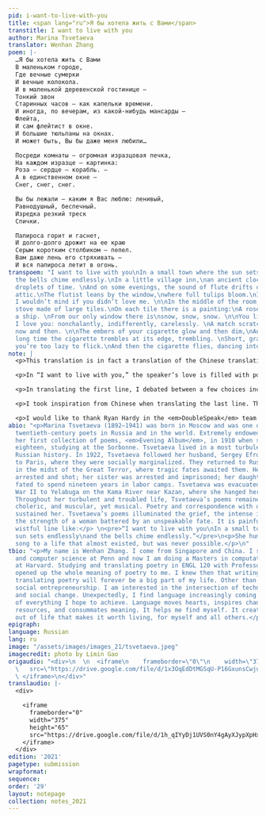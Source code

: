 ```yaml
---
pid: i-want-to-live-with-you
title: <span lang="ru">Я бы хотела жить с Вами</span>
transtitle: I want to live with you
author: Marina Tsvetaeva
translator: Wenhan Zhang
poem: |-
  …Я бы хотела жить с Вами
  В маленьком городе,
  Где вечные сумерки
  И вечные колокола.
  И в маленькой деревенской гостинице —
  Тонкий звон
  Старинных часов — как капельки времени.
  И иногда, по вечерам, из какой-нибудь мансарды —
  Флейта,
  И сам флейтист в окне.
  И большие тюльпаны на окнах.
  И может быть, Вы бы даже меня любили…

  Посреди комнаты — огромная изразцовая печка,
  На каждом изразце — картинка:
  Роза — сердце — корабль. —
  А в единственном окне —
  Снег, снег, снег.

  Вы бы лежали — каким я Вас люблю: ленивый,
  Равнодушный, беспечный.
  Изредка резкий треск
  Спички.

  Папироса горит и гаснет,
  И долго-долго дрожит на ее краю
  Серым коротким столбиком — пепел.
  Вам даже лень его стряхивать —
  И вся папироса летит в огонь.
transpoem: "I want to live with you\nIn a small town where the sun sets endlessly\nand
  the bells chime endlessly.\nIn a little village inn,\nan ancient clock counts delicately,\nthe
  droplets of time. \nAnd on some evenings, the sound of flute drifts down from the
  attic.\nThe flutist leans by the window,\nwhere full tulips bloom.\nIn that moment,
  I wouldn’t mind if you didn’t love me. \n\nIn the middle of the room, there is a
  stove made of large tiles.\nOn each tile there is a painting:\nA rose, a heart,
  a ship. \nFrom our only window there is\nsnow, snow, snow. \n\nYou lie just as how
  I love you: nonchalantly, indifferently, carelessly. \nA match scratches the silence
  now and then. \n\nThe embers of your cigarette glow and then dim,\nAnd for a long,
  long time the cigarette trembles at its edge, trembling. \nShort, gray, white ashes,\nthat
  you’re too lazy to flick.\nAnd then the cigarette flies, dancing into the fire."
note: |
  <p>This translation is in fact a translation of the Chinese translation of the original Russian poem. I innovate as such because through the brief and delicate Chinese language, a kind of powerful yet wistful voice emerges from Tsvetaeva’s poems that I did not discern in the English versions. Like I wrote in the essay “The New Flowers of Language,” meanings are often consummated in other languages that the poet did not even know about. Through Chinese, I saw how powerfully and distinctly Tsvetaeva loved and I fell in love with that.</p>

  <p>In “I want to live with you,” the speaker’s love is filled with power and agency, as well as vulnerability and longing. She is not a devoted Petrarchan lover who withers in unrequited love, but a brave warrior who aspires to love. She loves him because she loves life, she loves love and she loves herself. “In that moment, I wouldn’t mind if you didn’t love me.“ is so wonderfully transient, nonchalant, and wistful.</p>

  <p>In translating the first line, I debated between a few choices including “I’d like to live with you,” “I want to spend my life with you” and “I want to live with you.” I chose the last for a childlike yet noncommittal insistence. The first line is the essence and the premise of the whole poem. The speaker loves him and makes a life out of this love, but ultimately, her love rests on her choice and not on his choice. She wants to live in that small town with love, instead of live anywhere else with him.</p>

  <p>I took inspiration from Chinese when translating the last line. There is a phrase in Chinese that translates as “flying moth dashes into the fire,” describing the dogged and death-seeking pursuit of an ideal. In my translation, I added the “dancing” imagery in “the cigarette flies, dancing into the fire,” imbuing the cigarette with life and agency. The cigarette is also a metaphor for the speaker, who knocks her fragile self against life and love, passionately and nonchalantly. Love means everything in the world, or nothing at all.</p>

  <p>I would like to thank Ryan Hardy in the <em>DoubleSpeak</em> team for illuminating features of Russian that really helped in my revision of the translation.</p>
abio: "<p>Marina Tsvetaeva (1892–1941) was born in Moscow and was one of the best
  twentieth-century poets in Russia and in the world. Extremely endowed, she published
  her first collection of poems, <em>Evening Album</em>, in 1910 when she was just
  eighteen, studying at the Sorbonne. Tsvetaeva lived in a most turbulent time in
  Russian history. In 1922, Tsvetaeva followed her husband, Sergey Efron, and emigrated
  to Paris, where they were socially marginalized. They returned to Russia in 1937
  in the midst of the Great Terror, where tragic fates awaited them. Her husband was
  arrested and shot; her sister was arrested and imprisoned; her daughter was arrested,
  fated to spend nineteen years in labor camps. Tsvetaeva was evacuated during World
  War II to Yelabuga on the Kama River near Kazan, where she hanged herself in 1941.
  Throughout her turbulent and troubled life, Tsvetaeva’s poems remained passionate,
  choleric, and muscular, yet musical. Poetry and correspondence with other poets
  sustained her. Tsvetaeva’s poems illuminated the grief, the intense inner life and
  the strength of a woman battered by an unspeakable fate. It is painful to read a
  wistful line like:</p> \n<pre>“I want to live with you\nIn a small town where the
  sun sets endlessly\nand the bells chime endlessly.”</pre>\n<p>She hums a tender
  song to a life that almost existed, but was never possible.</p>\n"
tbio: "<p>My name is Wenhan Zhang. I come from Singapore and China. I studied philosophy
  and computer science at Penn and now I am doing a Masters in computational science
  at Harvard. Studying and translating poetry in ENGL 120 with Professor Taije Silverman
  opened up the whole meaning of poetry to me. I knew then that writing, reading and
  translating poetry will forever be a big part of my life. Other than poetry, I love
  social entrepreneurship. I am interested in the intersection of technology, business
  and social change. Unexpectedly, I find language increasingly coming to the center
  of everything I hope to achieve. Language moves hearts, inspires changes, connects
  resources, and consummates meaning. It helps me find myself. It creates a performance
  out of life that makes it worth living, for myself and all others.</p>"
epigraph: 
language: Russian
lang: ru
image: "/assets/images/images_21/tsvetaeva.jpeg"
imagecredit: photo by Limin Gao
origaudio: "<div>\n  \n  <iframe\n    frameborder=\"0\"\n    width=\"375\"\n    height=\"65\"\n
  \   src=\"https://drive.google.com/file/d/1x3OqEdDtMGSqU-P16GxunsCwjudZGdlV/preview\">\n
  \ </iframe>\n</div>"
translaudio: |-
  <div>

    <iframe
      frameborder="0"
      width="375"
      height="65"
      src="https://drive.google.com/file/d/1h_qIYyDj1UVS0nY4gAyXJypXpHx10lmN/preview">
    </iframe>
  </div>
edition: '2021'
pagetype: submission
wrapformat: 
sequence: 
order: '29'
layout: notepage
collection: notes_2021
---
```

